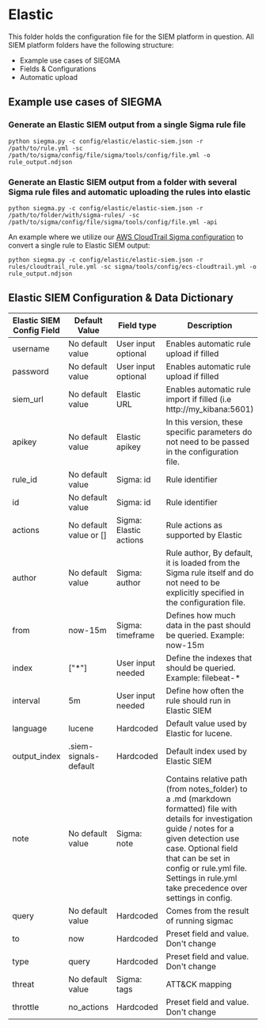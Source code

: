 # Elastic

This folder holds the configuration file for the SIEM platform in question. All SIEM platform folders have the following structure:

- Example use cases of SIEGMA
- Fields & Configurations
- Automatic upload

## Example use cases of SIEGMA

### Generate an Elastic SIEM output from a single Sigma rule file

`python siegma.py -c config/elastic/elastic-siem.json -r /path/to/rule.yml -sc /path/to/sigma/config/file/sigma/tools/config/file.yml -o rule_output.ndjson`

### Generate an Elastic SIEM output from a folder with several Sigma rule files and automatic uploading the rules into elastic

`python siegma.py -c config/elastic/elastic-siem.json -r /path/to/folder/with/sigma-rules/ -sc /path/to/sigma/config/file/sigma/tools/config/file.yml -api`

An example where we utilize our [AWS CloudTrail Sigma configuration](https://blog.3coresec.com/2020/05/contributions-to-sigma-cloudtrailecs.html) to convert a single rule to Elastic SIEM output:

`python siegma.py -c config/elastic/elastic-siem.json -r rules/cloudtrail_rule.yml -sc sigma/tools/config/ecs-cloudtrail.yml -o rule_output.ndjson`

## Elastic SIEM Configuration & Data Dictionary

| Elastic SIEM Config Field | Default Value         | Field type                 | Description                                                                                                                                                                                                                                                                                                                                         |
| ------------------------- | --------------------- | -------------------------- | --------------------------------------------------------------------------------------------------------------------------------------------------------------------------------------------------------------------------------------------------------------------------------------------------------------------------------------------------- |
| username           | No default value      | User input optional        | Enables automatic rule upload if filled                                                                                                                                                                                                                                                                                                             |
| password           | No default value      | User input optional        | Enables automatic rule upload if filled                                                                                                                                                                                                                                                                                                             |
 siem_url           | No default value      | Elastic URL        | Enables automatic rule import if filled (i.e http://my_kibana:5601)                                                                                                                                                                                                                                                                                                             |
  apikey           | No default value      | Elastic apikey        | In this version, these specific parameters do not need to be passed in the configuration file.                                                                                                                                                                                                                                                                                                            |
| rule_id                   | No default value      | Sigma: id                  | Rule identifier                                                                                                                                                                                                                                                                                                                                     |
| id                        | No default value      | Sigma: id                  | Rule identifier                                                                                                                                                                                                                                                                                                              
| actions                    | No default value or []      | Sigma: Elastic actions              | Rule actions as supported by Elastic                                                                                                                                                                                                                                                                                                                                         |                       |
| author                    | No default value      | Sigma: author              | Rule author, By default, it is loaded from the Sigma rule itself and do not need to be explicitly specified in the configuration file.                                                                                                                                                                                                                                                                                                                                    |
| from                      | now-15m               | Sigma: timeframe           | Defines how much data in the past should be queried. Example: now-15m                                                                                                                                                                                                                                                                               |
| index                     | ["*"]                 | User input needed          | Define the indexes that should be queried. Example: filebeat-\*                                                                                                                                                                                                                                                                                     |
| interval                  | 5m                    | User input needed          | Define how often the rule should run in Elastic SIEM                                                                                                                                                                                                                                                                                                |
| language                  | lucene                 | Hardcoded                  | Default value used by Elastic for lucene.                                                                                                                                                                                                                                                 |
| output_index              | .siem-signals-default | Hardcoded                  | Default index used by Elastic SIEM                                                                                                                                                                                                                                               
| note                      | No default value      | Sigma: note                | Contains relative path (from notes_folder) to a .md (markdown formatted) file with details for investigation guide / notes for a given detection use case. Optional field that can be set in config or rule.yml file. Settings in rule.yml take precedence over settings in config.                                                                 |
| query                     | No default value      | Hardcoded                  | Comes from the result of running sigmac                                                                                                                                                                                                                                                                                                             |
| to                        | now                   | Hardcoded                  | Preset field and value. Don't change                                                                                                                                                                                                                                                                                                                |
| type                      | query                 | Hardcoded                  | Preset field and value. Don't change                                                                                                                                                                                                                                                                                                                |
| threat                    | No default value      | Sigma: tags                | ATT&CK mapping                                                                                                                                                                                                                                                                                                                                      |
| throttle                  | no_actions            | Hardcoded                  | Preset field and value. Don't change                                                                                                                                                                                                                                                                                                                |